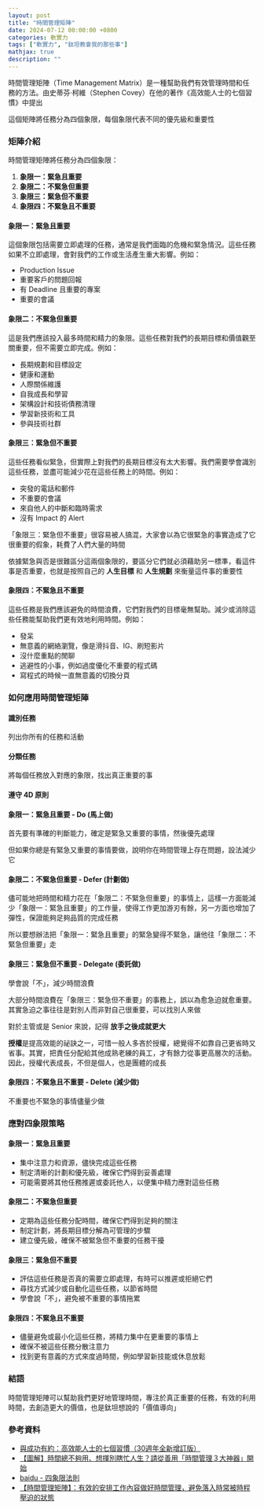 ```yaml
---
layout: post
title: "時間管理矩陣"
date: 2024-07-12 00:00:00 +0800
categories: 軟實力
tags: ["軟實力", "鈦坦教會我的那些事"]
mathjax: true
description: ""
---
```


時間管理矩陣（Time Management Matrix）是一種幫助我們有效管理時間和任務的方法。由史蒂芬·柯維（Stephen Covey）在他的著作《高效能人士的七個習慣》中提出

這個矩陣將任務分為四個象限，每個象限代表不同的優先級和重要性

### 矩陣介紹

時間管理矩陣將任務分為四個象限：

1. **象限一：緊急且重要**
2. **象限二：不緊急但重要**
3. **象限三：緊急但不重要**
4. **象限四：不緊急且不重要**

#### 象限一：緊急且重要

這個象限包括需要立即處理的任務，通常是我們面臨的危機和緊急情況。這些任務如果不立即處理，會對我們的工作或生活產生重大影響。例如：

- Production Issue
- 重要客戶的問題回報
- 有 Deadline 且重要的專案
- 重要的會議

#### 象限二：不緊急但重要

這是我們應該投入最多時間和精力的象限。這些任務對我們的長期目標和價值觀至關重要，但不需要立即完成。例如：

- 長期規劃和目標設定
- 健康和運動
- 人際關係維護
- 自我成長和學習
- 架構設計和技術債務清理
- 學習新技術和工具
- 參與技術社群

#### 象限三：緊急但不重要

這些任務看似緊急，但實際上對我們的長期目標沒有太大影響。我們需要學會識別這些任務，並盡可能減少花在這些任務上的時間。例如：

- 突發的電話和郵件
- 不重要的會議
- 來自他人的中斷和臨時需求
- 沒有 Impact 的 Alert

「象限三：緊急但不重要」很容易被人搞混，大家會以為它很緊急的事實造成了它很重要的假象，耗費了人們大量的時間

依據緊急與否是很難區分這兩個象限的，要區分它們就必須藉助另一標準，看這件事是否重要，也就是按照自己的 **人生目標** 和 **人生規劃** 來衡量這件事的重要性

#### 象限四：不緊急且不重要

這些任務是我們應該避免的時間浪費，它們對我們的目標毫無幫助。減少或消除這些任務能幫助我們更有效地利用時間。例如：

- 發呆
- 無意義的網絡瀏覽，像是滑抖音、IG、刷短影片
- 沒什麼重點的閒聊
- 逃避性的小事，例如過度優化不重要的程式碼
- 寫程式的時候一直無意義的切換分頁

### 如何應用時間管理矩陣

#### 識別任務

列出你所有的任務和活動

#### 分類任務

將每個任務放入對應的象限，找出真正重要的事

#### 遵守 4D 原則

#### 象限一：緊急且重要 - Do (馬上做)

首先要有準確的判斷能力，確定是緊急又重要的事情，然後優先處理

但如果你總是有緊急又重要的事情要做，說明你在時間管理上存在問題，設法減少它

#### 象限二：不緊急但重要 - Defer (計劃做)

儘可能地把時間和精力花在「象限二：不緊急但重要」的事情上，這樣一方面能減少「象限一：緊急且重要」的工作量，使得工作更加游刃有餘，另一方面也增加了彈性，保證能夠足夠品質的完成任務

所以要想辦法把「象限一：緊急且重要」的緊急變得不緊急，讓他往「象限二：不緊急但重要」走

#### 象限三：緊急但不重要 - Delegate (委託做)

學會說「不」，減少時間浪費

大部分時間浪費在「象限三：緊急但不重要」的事務上，誤以為愈急迫就愈重要。其實急迫之事往往是對別人而非對自己很重要，可以找別人來做

對於主管或是 Senior 來說，記得 **放手之後成就更大**

**授權**是提高效能的祕訣之一，可惜一般人多吝於授權，總覺得不如靠自己更省時又省事。其實，把責任分配給其他成熟老練的員工，才有餘力從事更高層次的活動。因此，授權代表成長，不但是個人，也是團體的成長

#### 象限四：不緊急且不重要 - Delete (減少做)

不重要也不緊急的事情儘量少做

### 應對四象限策略

#### 象限一：緊急且重要

- 集中注意力和資源，儘快完成這些任務
- 制定清晰的計劃和優先級，確保它們得到妥善處理
- 可能需要將其他任務推遲或委託他人，以便集中精力應對這些任務

#### 象限二：不緊急但重要

- 定期為這些任務分配時間，確保它們得到足夠的關注
- 制定計劃，將長期目標分解為可管理的步驟
- 建立優先級，確保不被緊急但不重要的任務干擾

#### 象限三：緊急但不重要

- 評估這些任務是否真的需要立即處理，有時可以推遲或拒絕它們
- 尋找方式減少或自動化這些任務，以節省時間
- 學會說「不」，避免被不重要的事情拖累

#### 象限四：不緊急且不重要

- 儘量避免或最小化這些任務，將精力集中在更重要的事情上
- 確保不被這些任務分散注意力
- 找到更有意義的方式來度過時間，例如學習新技能或休息放鬆

### 結語

時間管理矩陣可以幫助我們更好地管理時間，專注於真正重要的任務，有效的利用時間，去創造更大的價值，也是鈦坦想說的「價值導向」

### 參考資料

- [與成功有約：高效能人士的七個習慣（30週年全新增訂版）](https://www.books.com.tw/products/0010874292)
- [【圖解】時間總不夠用、想揮別瞎忙人生？請從善用「時間管理３大神器」開始](https://www.cwlearning.com.tw/posts/16bf72d4-a247-43e1-a754-628f2dc7ec7d)
- [baidu - 四象限法則](https://baike.baidu.hk/item/%E5%9B%9B%E8%B1%A1%E9%99%90%E6%B3%95%E5%89%87/1442968)
- [【時間管理矩陣】：有效的安排工作內容做好時間管理，避免落入時常被時程壓迫的狀態](https://www.titansoft.com/tw/agile_toolkits/time-management-matrix)